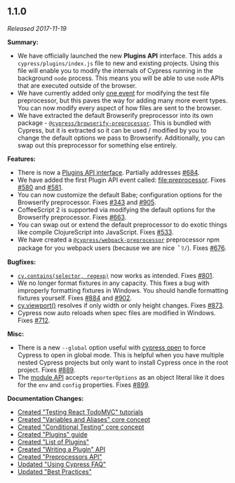 ## 1.1.0

_Released 2017-11-19_

**Summary:**

- We have officially launched the new **Plugins API** interface. This adds a
  `cypress/plugins/index.js` file to new and existing projects. Using this file
  will enable you to modify the internals of Cypress running in the background
  `node` process. This means you will be able to use `node` APIs that are
  executed outside of the browser.
- We have currently added only
  [one event](/api/plugins/writing-a-plugin#List-of-events) for modifying the
  test file preprocessor, but this paves the way for adding many more event
  types. You can now modify every aspect of how files are sent to the browser.
- We have extracted the default Browserify preprocessor into its own package -
  [`@cypress/browserify-preprocessor`](https://github.com/cypress-io/cypress-browserify-preprocessor).
  This is bundled with Cypress, but it is extracted so it can be used / modified
  by you to change the default options we pass to Browserify. Additionally, you
  can swap out this preprocessor for something else entirely.

**Features:**

- There is now a [Plugins API interface](/guides/tooling/plugins-guide).
  Partially addresses [#684](https://github.com/cypress-io/cypress/issues/684).
- We have added the first Plugin API event called:
  [file:preprocessor](/api/plugins/writing-a-plugin#List-of-events). Fixes
  [#580](https://github.com/cypress-io/cypress/issues/580) and
  [#581](https://github.com/cypress-io/cypress/issues/581).
- You can now customize the default Babe; configuration options for the
  Browserify preprocessor. Fixes
  [#343](https://github.com/cypress-io/cypress/issues/343) and
  [#905](https://github.com/cypress-io/cypress/issues/905).
- CoffeeScript 2 is supported via modifying the default options for the
  Browserify preprocessor. Fixes
  [#663](https://github.com/cypress-io/cypress/issues/663).
- You can swap out or extend the default preprocessor to do exotic things like
  compile ClojureScript into JavaScript. Fixes
  [#533](https://github.com/cypress-io/cypress/issues/533).
- We have created a
  [`@cypress/webpack-preprocessor`](https://github.com/cypress-io/cypress/tree/master/npm/webpack-preprocessor)
  preprocessor npm package for you webpack users (because we are nice ￰ ﾟﾘﾉ).
  Fixes [#676](https://github.com/cypress-io/cypress/issues/676).

**Bugfixes:**

- [`cy.contains(selector, regexp)`](/api/commands/contains) now works as
  intended. Fixes [#801](https://github.com/cypress-io/cypress/issues/801).
- We no longer format fixtures in any capacity. This fixes a bug with improperly
  formatting fixtures in Windows. You should handle formatting fixtures
  yourself. Fixes [#884](https://github.com/cypress-io/cypress/issues/884) and
  [#902](https://github.com/cypress-io/cypress/issues/902).
- [cy.viewport()](/api/commands/viewport) resolves if only width or only height
  changes. Fixes [#873](https://github.com/cypress-io/cypress/issues/873).
- Cypress now auto reloads when spec files are modified in Windows. Fixes
  [#712](https://github.com/cypress-io/cypress/issues/712).

**Misc:**

- There is a new `--global` option useful with
  [cypress open](/guides/guides/command-line#cypress-open) to force Cypress to
  open in global mode. This is helpful when you have multiple nested Cypress
  projects but only want to install Cypress once in the root project. Fixes
  [#889](https://github.com/cypress-io/cypress/issues/889).
- The [module API](/guides/guides/module-api) accepts `reporterOptions` as an
  object literal like it does for the `env` and `config` properties. Fixes
  [#899](https://github.com/cypress-io/cypress/issues/899).

**Documentation Changes:**

- [Created "Testing React TodoMVC" tutorials](/examples/examples/tutorials)
- [Created "Variables and Aliases" core concept](/guides/core-concepts/variables-and-aliases)
- [Created "Conditional Testing" core concept](/guides/core-concepts/conditional-testing)
- [Created "Plugins" guide](/guides/tooling/plugins-guide)
- [Created "List of Plugins"](/plugins/directory)
- [Created "Writing a Plugin" API](/api/plugins/writing-a-plugin)
- [Created "Preprocessors API"](/api/plugins/preprocessors-api)
- [Updated "Using Cypress FAQ"](/faq/questions/using-cypress-faq)
- [Updated "Best Practices"](/guides/references/best-practices)

